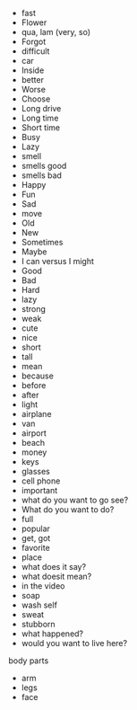 - fast
- Flower
- qua, lam (very, so)
- Forgot
- difficult
- car
- Inside
- better
- Worse
- Choose
- Long drive
- Long time
- Short time
- Busy
- Lazy
- smell
- smells good
- smells bad
- Happy
- Fun
- Sad
- move
- Old
- New
- Sometimes
- Maybe
- I can versus I might
- Good
- Bad
- Hard
- lazy
- strong
- weak
- cute
- nice
- short
- tall
- mean
- because
- before
- after
- light
- airplane
- van
- airport
- beach
- money
- keys
- glasses
- cell phone
- important
- what do you want to go see?
- What do you want to do?
- full
- popular
- get, got
- favorite 
- place
- what does it say?
- what doesit mean?
- in the video
- soap
- wash self
- sweat
- stubborn
- what happened?
- would you want to live here?


body parts
- arm
- legs
- face